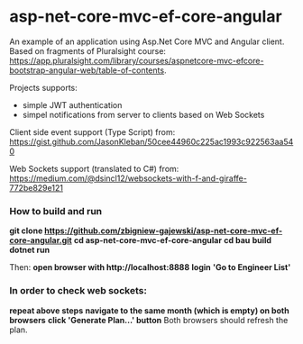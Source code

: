 # asp-net-core-mvc-ef-core-angular #
An example of an application using Asp.Net Core MVC and Angular client. Based on fragments of Pluralsight course:
https://app.pluralsight.com/library/courses/aspnetcore-mvc-efcore-bootstrap-angular-web/table-of-contents.

Projects supports:
- simple JWT authentication
- simpel notifications from server to clients based on Web Sockets

Client side event support (Type Script) from:
https://gist.github.com/JasonKleban/50cee44960c225ac1993c922563aa540

Web Sockets support (translated to C#) from:
https://medium.com/@dsincl12/websockets-with-f-and-giraffe-772be829e121


### How to build and run ###
**git clone https://github.com/zbigniew-gajewski/asp-net-core-mvc-ef-core-angular.git**
**cd asp-net-core-mvc-ef-core-angular**
**cd bau**
**build**
**dotnet run**

Then:
**open browser with http://localhost:8888**
**login**
**'Go to Engineer List'**

### In order to check web sockets: ###
**repeat above steps**
**navigate to the same month (which is empty) on both browsers**
**click 'Generate Plan...' button**
Both browsers should refresh the plan.

